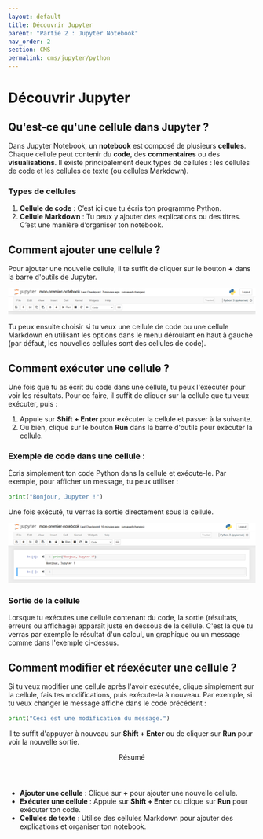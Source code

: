 ```yaml
---
layout: default
title: Découvrir Jupyter
parent: "Partie 2 : Jupyter Notebook"
nav_order: 2
section: CMS
permalink: cms/jupyter/python
---
```


# Découvrir Jupyter

## Qu'est-ce qu'une cellule dans Jupyter ?

Dans Jupyter Notebook, un **notebook** est composé de plusieurs **cellules**. Chaque cellule peut contenir du **code**, des **commentaires** ou des **visualisations**. Il existe principalement deux types de cellules : les cellules de code et les cellules de texte (ou cellules Markdown).

### Types de cellules

1. **Cellule de code** : C’est ici que tu écris ton programme Python.
2. **Cellule Markdown** : Tu peux y ajouter des explications ou des titres. C’est une manière d’organiser ton notebook.

## Comment ajouter une cellule ?

Pour ajouter une nouvelle cellule, il te suffit de cliquer sur le bouton **+** dans la barre d'outils de Jupyter.

![Ajouter une cellule](/assets/jupyter-add-cell.png)

Tu peux ensuite choisir si tu veux une cellule de code ou une cellule Markdown en utilisant les options dans le menu déroulant en haut à gauche (par défaut, les nouvelles cellules sont des cellules de code).

## Comment exécuter une cellule ?

Une fois que tu as écrit du code dans une cellule, tu peux l'exécuter pour voir les résultats. Pour ce faire, il suffit de cliquer sur la cellule que tu veux exécuter, puis :

1. Appuie sur **Shift + Enter** pour exécuter la cellule et passer à la suivante.
2. Ou bien, clique sur le bouton **Run** dans la barre d'outils pour exécuter la cellule.

### Exemple de code dans une cellule :

Écris simplement ton code Python dans la cellule et exécute-le. Par exemple, pour afficher un message, tu peux utiliser :

```python
print("Bonjour, Jupyter !")
```

Une fois exécuté, tu verras la sortie directement sous la cellule.

![Exécution d'une cellule de code](/assets/jupyter-run-cell.png)

### Sortie de la cellule

Lorsque tu exécutes une cellule contenant du code, la sortie (résultats, erreurs ou affichage) apparaît juste en dessous de la cellule. C'est là que tu verras par exemple le résultat d'un calcul, un graphique ou un message comme dans l'exemple ci-dessus.

## Comment modifier et réexécuter une cellule ?

Si tu veux modifier une cellule après l'avoir exécutée, clique simplement sur la cellule, fais tes modifications, puis exécute-la à nouveau. Par exemple, si tu veux changer le message affiché dans le code précédent :

```python
print("Ceci est une modification du message.")
```

Il te suffit d'appuyer à nouveau sur **Shift + Enter** ou de cliquer sur **Run** pour voir la nouvelle sortie.

<div class="note">
  <header>Résumé</header>
  <ul>
    <li><strong>Ajouter une cellule</strong> : Clique sur <strong>+</strong> pour ajouter une nouvelle cellule.</li>
    <li><strong>Exécuter une cellule</strong> : Appuie sur <strong>Shift + Enter</strong> ou clique sur <strong>Run</strong> pour exécuter ton code.</li>
    <li><strong>Cellules de texte</strong> : Utilise des cellules Markdown pour ajouter des explications et organiser ton notebook.</li>
  </ul>
</div>
